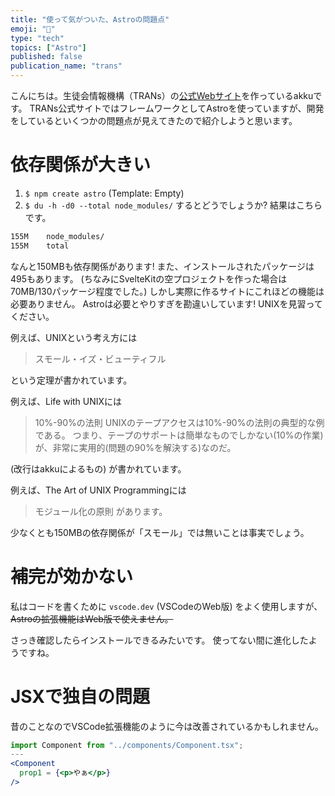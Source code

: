 ```yaml
---
title: "使って気がついた、Astroの問題点"
emoji: "🚀"
type: "tech"
topics: ["Astro"]
published: false
publication_name: "trans"
---
```


こんにちは。生徒会情報機構（TRANs）の[公式Webサイト](https://trans.stki.org)を作っているakkuです。
TRANs公式サイトではフレームワークとしてAstroを使っていますが、開発をしているといくつかの問題点が見えてきたので紹介しようと思います。


# 依存関係が大きい
1. `$ npm create astro` (Template: Empty)
2. `$ du -h -d0 --total node_modules/`
するとどうでしょうか? 結果はこちらです。
```sh
155M	node_modules/
155M	total
```
なんと150MBも依存関係があります! また、インストールされたパッケージは495もあります。
(ちなみにSvelteKitの空プロジェクトを作った場合は70MB/130パッケージ程度でした。)
しかし実際に作るサイトにこれほどの機能は必要ありません。
Astroは必要とやりすぎを勘違いしています!
UNIXを見習ってください。

例えば、UNIXという考え方には
> スモール・イズ・ビューティフル

という定理が書かれています。

例えば、Life with UNIXには

> 10%-90%の法則
> UNIXのテープアクセスは10%-90%の法則の典型的な例である。
> つまり、テープのサポートは簡単なものでしかない(10%の作業)が、非常に実用的(問題の90%を解決する)なのだ。

(改行はakkuによるもの)
が書かれています。

例えば、The Art of UNIX Programmingには

> モジュール化の原則
があります。

少なくとも150MBの依存関係が「スモール」では無いことは事実でしょう。


# 補完が効かない

私はコードを書くために `vscode.dev` (VSCodeのWeb版) をよく使用しますが、~~Astroの拡張機能はWeb版で使えません。~~

さっき確認したらインストールできるみたいです。
使ってない間に進化したようですね。


# JSXで独自の問題

昔のことなのでVSCode拡張機能のように今は改善されているかもしれません。

```jsx
import Component from "../components/Component.tsx";
---
<Component
  prop1 = {<p>やぁ</p>}
/>
```
